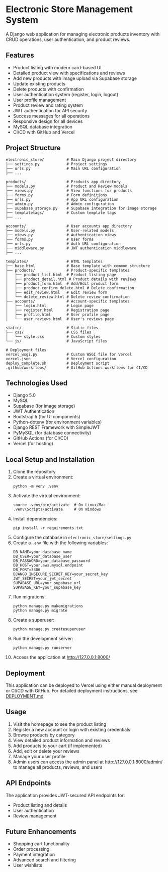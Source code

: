 # Electronic Store Management System

A Django web application for managing electronic products inventory with CRUD operations, user authentication, and product reviews.

## Features

- Product listing with modern card-based UI
- Detailed product view with specifications and reviews
- Add new products with image upload via Supabase storage
- Update existing products
- Delete products with confirmation
- User authentication system (register, login, logout)
- User profile management
- Product review and rating system
- JWT authentication for API security
- Success messages for all operations
- Responsive design for all devices
- MySQL database integration
- CI/CD with GitHub and Vercel

## Project Structure

```
electronic_store/          # Main Django project directory
├── settings.py            # Project settings
├── urls.py                # Main URL configuration
├── ...

products/                  # Products app directory
├── models.py              # Product and Review models
├── views.py               # View functions for products
├── forms.py               # Form definitions
├── urls.py                # App URL configuration
├── admin.py               # Admin configuration
├── supabase_storage.py    # Supabase integration for image storage
├── templatetags/          # Custom template tags
├── ...

accounts/                  # User accounts app directory
├── models.py              # User-related models
├── views.py               # Authentication views
├── forms.py               # User forms
├── urls.py                # Auth URL configuration
├── middleware.py          # JWT authentication middleware
├── ...

templates/                 # HTML templates
├── base.html              # Base template with common structure
├── products/              # Product-specific templates
│   ├── product_list.html  # Product listing page
│   ├── product_detail.html # Product details with reviews
│   ├── product_form.html  # Add/Edit product form
│   ├── product_confirm_delete.html # Delete confirmation
│   ├── edit_review.html   # Edit review form
│   └── delete_review.html # Delete review confirmation
├── accounts/              # Account-specific templates
│   ├── login.html         # Login page
│   ├── register.html      # Registration page
│   ├── profile.html       # User profile page
│   └── user_reviews.html  # User's reviews page

static/                    # Static files
├── css/                   # CSS files
│   └── style.css          # Custom styles
└── js/                    # JavaScript files

# Deployment files
vercel_wsgi.py             # Custom WSGI file for Vercel
vercel.json                # Vercel configuration
deploy_complete.sh         # Deployment script
.github/workflows/         # GitHub Actions workflows for CI/CD
```

## Technologies Used

- Django 5.0
- MySQL
- Supabase (for image storage)
- JWT Authentication
- Bootstrap 5 (for UI components)
- Python-dotenv (for environment variables)
- Django REST Framework with SimpleJWT
- PyMySQL (for database connectivity)
- GitHub Actions (for CI/CD)
- Vercel (for hosting)

## Local Setup and Installation

1. Clone the repository
2. Create a virtual environment:
   ```
   python -m venv .venv
   ```
3. Activate the virtual environment:
   ```
   source .venv/bin/activate  # On Linux/Mac
   .venv\Scripts\activate     # On Windows
   ```
4. Install dependencies:
   ```
   pip install -r requirements.txt
   ```
5. Configure the database in `electronic_store/settings.py`
6. Create a `.env` file with the following variables:
   ```
   DB_NAME=your_database_name
   DB_USER=your_database_user
   DB_PASSWORD=your_database_password
   DB_HOST=your.aws.mysql.endpoint
   DB_PORT=3306
   DJANGO_INSECURE_SECRET_KEY=your_secret_key
   JWT_SECRET=your_jwt_secret
   SUPABASE_URL=your_supabase_url
   SUPABASE_KEY=your_supabase_key
   ```
7. Run migrations:
   ```
   python manage.py makemigrations
   python manage.py migrate
   ```
8. Create a superuser:
   ```
   python manage.py createsuperuser
   ```
9. Run the development server:
   ```
   python manage.py runserver
   ```
10. Access the application at http://127.0.0.1:8000/

## Deployment

This application can be deployed to Vercel using either manual deployment or CI/CD with GitHub. For detailed deployment instructions, see [DEPLOYMENT.md](DEPLOYMENT.md).

## Usage

1. Visit the homepage to see the product listing
2. Register a new account or login with existing credentials
3. Browse products by category
4. View detailed product information and reviews
5. Add products to your cart (if implemented)
6. Add, edit or delete your reviews
7. Manage your user profile
8. Admin users can access the admin panel at http://127.0.0.1:8000/admin/ to manage all products, reviews, and users

## API Endpoints

The application provides JWT-secured API endpoints for:
- Product listing and details
- User authentication
- Review management

## Future Enhancements

- Shopping cart functionality
- Order processing
- Payment integration
- Advanced search and filtering
- User wishlists 